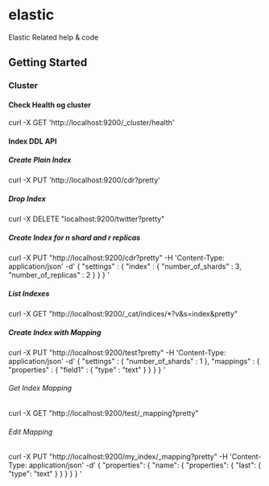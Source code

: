 # elastic
Elastic Related help &amp; code
## Getting Started
### Cluster
#### Check Health og cluster
curl -X GET 'http://localhost:9200/_cluster/health'
#### Index DDL API
##### Create Plain Index
curl -X PUT 'http://localhost:9200/cdr?pretty'
##### Drop Index
curl -X DELETE "localhost:9200/twitter?pretty"
##### Create Index for n shard and r replicas
curl -X PUT "http://localhost:9200/cdr?pretty" -H 'Content-Type: application/json' -d'
{
    "settings" : {
        "index" : {
            "number_of_shards" : 3, 
            "number_of_replicas" : 2 
        }
    }
}
'
##### List Indexes
curl -X GET "http://localhost:9200/_cat/indices/*?v&s=index&pretty"
##### Create Index with Mapping
curl -X PUT "http://localhost:9200/test?pretty" -H 'Content-Type: application/json' -d'
{
    "settings" : {
        "number_of_shards" : 1
    },
    "mappings" : {
        "properties" : {
            "field1" : { "type" : "text" }
        }
    }
}
'
###### Get Index Mapping
curl -X GET "http://localhost:9200/test/_mapping?pretty"
###### Edit Mapping
curl -X PUT "http://localhost:9200/my_index/_mapping?pretty" -H 'Content-Type: application/json' -d'
{
  "properties": {
    "name": {
      "properties": {
        "last": {
          "type": "text"
        }
      }
    }
  }
}
'



